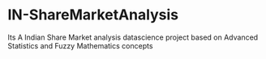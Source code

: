 # IN-ShareMarketAnalysis
Its A Indian Share Market analysis datascience project based on Advanced Statistics and Fuzzy Mathematics concepts
